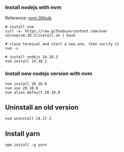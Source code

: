 ### Install nodejs with nvm

Reference: [nvm Github](https://github.com/nvm-sh/nvm#install--update-script)

```shell
# install nvm
curl -o- https://raw.githubusercontent.com/nvm-sh/nvm/v0.39.7/install.sh | bash

# close terminal and start a new one, then verify it
nvm -v

# install nodejs 14.18.3
nvm install 14.18.3
```

### Install new nodejs version with nvm

```shell
nvm install 20.10.0
nvm use 20.10.0
nvm alias default 20.10.0
```

## Uninstall an old version

```shell
nvm uninstall 14.17.3
```

## Install yarn

```shell
npm install -g yarn
```
